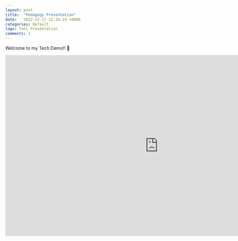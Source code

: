 ```yaml
---
layout: post
title:  "Pedagogy Presentation"
date:   2022-12-17 22:34:19 +0800
categories: Default
tags: Tool Presentation
comments: 1
---
```

<p>Welcome to my Tech Demo!! 🙂</p>

<iframe src="https://docs.google.com/presentation/d/e/2PACX-1vQ-FpQffPQQZJv8LrKBqCAQ14ud8GkQA-ij1Lp40wUMVKJkQ16jEtOnTtXb8QWrBghJQ2UeoghlT60p/embed?start=false&loop=false&delayms=3000" frameborder="0" width="960" height="569" allowfullscreen="true" mozallowfullscreen="true" webkitallowfullscreen="true"></iframe>
